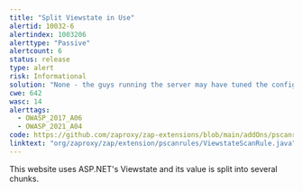```yaml
---
title: "Split Viewstate in Use"
alertid: 10032-6
alertindex: 1003206
alerttype: "Passive"
alertcount: 6
status: release
type: alert
risk: Informational
solution: "None - the guys running the server may have tuned the configuration as this isn't the default setting."
cwe: 642
wasc: 14
alerttags: 
  - OWASP_2017_A06
  - OWASP_2021_A04
code: https://github.com/zaproxy/zap-extensions/blob/main/addOns/pscanrules/src/main/java/org/zaproxy/zap/extension/pscanrules/ViewstateScanRule.java
linktext: "org/zaproxy/zap/extension/pscanrules/ViewstateScanRule.java"
---
```

This website uses ASP.NET's Viewstate and its value is split into several chunks.

